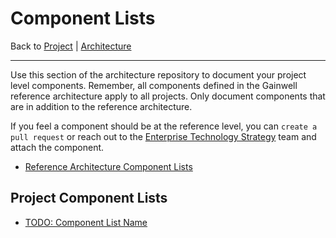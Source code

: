 # Component Lists

Back to [Project](../../README.md) | [Architecture](../README.md)

---

Use this section of the architecture repository to document your project level components. Remember, all components defined in the Gainwell reference architecture apply to all projects. Only document components that are in addition to the reference architecture.

If you feel a component should be at the reference level, you can `create a pull request` or reach out to the [Enterprise Technology Strategy](mailto:EnterpriseTechnologyStrategy@mygainwell.onmicrosoft.com?subject=Reference%20Component%20Request) team and attach the component.

- [Reference Architecture Component Lists](https://github.com/mygainwell/ets-architecture/tree/main/component-lists/README.md)

## Project Component Lists

- [TODO: Component List Name](some-component-list.md)
